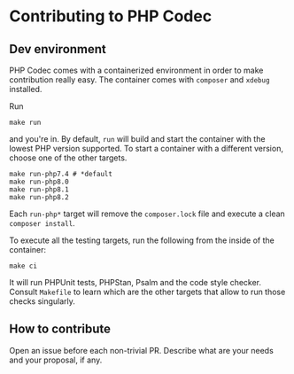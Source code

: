 # Contributing to PHP Codec


## Dev environment

PHP Codec comes with a containerized environment in order to make
contribution really easy.
The container comes with `composer` and `xdebug` installed.

Run

```shell
make run
```

and you're in. By default, `run` will build and start the container with the
lowest PHP version supported.
To start a container with a different version, choose one of the other targets.

```shell
make run-php7.4 # *default
make run-php8.0
make run-php8.1
make run-php8.2
```

Each `run-php*` target will remove the `composer.lock` file and execute a 
clean `composer install`.

To execute all the testing targets, run the following from the inside 
of the container:

```shell
make ci
```

It will run PHPUnit tests, PHPStan, Psalm and the code style checker.
Consult `Makefile` to learn which are the other targets that allow to run 
those checks singularly.


## How to contribute

Open an issue before each non-trivial PR.
Describe what are your needs and your proposal, if any.
